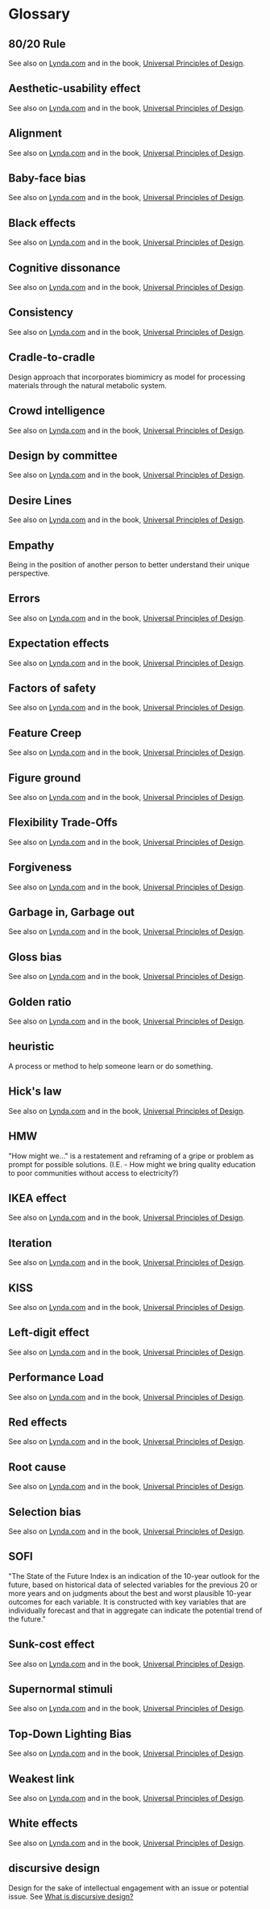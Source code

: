 # Glossary

## 80/20 Rule

See also on [Lynda.com](http://www.lynda.com/Higher-Education-tutorials/Universal-Principles-Design/193717-2.html) and in the book, [Universal Principles of Design](https://www.amazon.com/Universal-Principles-Design-Revised-Updated/dp/1592535879).

## Aesthetic-usability effect

See also on [Lynda.com](http://www.lynda.com/Higher-Education-tutorials/Universal-Principles-Design/193717-2.html) and in the book, [Universal Principles of Design](https://www.amazon.com/Universal-Principles-Design-Revised-Updated/dp/1592535879).

## Alignment

See also on [Lynda.com](http://www.lynda.com/Higher-Education-tutorials/Universal-Principles-Design/193717-2.html) and in the book, [Universal Principles of Design](https://www.amazon.com/Universal-Principles-Design-Revised-Updated/dp/1592535879).

## Baby-face bias

See also on [Lynda.com](http://www.lynda.com/Higher-Education-tutorials/Universal-Principles-Design/193717-2.html) and in the book, [Universal Principles of Design](https://www.amazon.com/Universal-Principles-Design-Revised-Updated/dp/1592535879).

## Black effects

See also on [Lynda.com](http://www.lynda.com/Higher-Education-tutorials/Universal-Principles-Design/193717-2.html) and in the book, [Universal Principles of Design](https://www.amazon.com/Universal-Principles-Design-Revised-Updated/dp/1592535879).

## Cognitive dissonance

See also on [Lynda.com](http://www.lynda.com/Higher-Education-tutorials/Universal-Principles-Design/193717-2.html) and in the book, [Universal Principles of Design](https://www.amazon.com/Universal-Principles-Design-Revised-Updated/dp/1592535879).

## Consistency

See also on [Lynda.com](http://www.lynda.com/Higher-Education-tutorials/Universal-Principles-Design/193717-2.html) and in the book, [Universal Principles of Design](https://www.amazon.com/Universal-Principles-Design-Revised-Updated/dp/1592535879).

## Cradle-to-cradle

Design approach that incorporates biomimicry as model for processing materials through the natural metabolic system.

## Crowd intelligence

See also on [Lynda.com](http://www.lynda.com/Higher-Education-tutorials/Universal-Principles-Design/193717-2.html) and in the book, [Universal Principles of Design](https://www.amazon.com/Universal-Principles-Design-Revised-Updated/dp/1592535879).

## Design by committee

See also on [Lynda.com](http://www.lynda.com/Higher-Education-tutorials/Universal-Principles-Design/193717-2.html) and in the book, [Universal Principles of Design](https://www.amazon.com/Universal-Principles-Design-Revised-Updated/dp/1592535879).

## Desire Lines

See also on [Lynda.com](http://www.lynda.com/Higher-Education-tutorials/Universal-Principles-Design/193717-2.html) and in the book, [Universal Principles of Design](https://www.amazon.com/Universal-Principles-Design-Revised-Updated/dp/1592535879).

## Empathy

Being in the position of another person to better understand their unique perspective.

## Errors

See also on [Lynda.com](http://www.lynda.com/Higher-Education-tutorials/Universal-Principles-Design/193717-2.html) and in the book, [Universal Principles of Design](https://www.amazon.com/Universal-Principles-Design-Revised-Updated/dp/1592535879).

## Expectation effects

See also on [Lynda.com](http://www.lynda.com/Higher-Education-tutorials/Universal-Principles-Design/193717-2.html) and in the book, [Universal Principles of Design](https://www.amazon.com/Universal-Principles-Design-Revised-Updated/dp/1592535879).

## Factors of safety

See also on [Lynda.com](http://www.lynda.com/Higher-Education-tutorials/Universal-Principles-Design/193717-2.html) and in the book, [Universal Principles of Design](https://www.amazon.com/Universal-Principles-Design-Revised-Updated/dp/1592535879).

## Feature Creep

See also on [Lynda.com](http://www.lynda.com/Higher-Education-tutorials/Universal-Principles-Design/193717-2.html) and in the book, [Universal Principles of Design](https://www.amazon.com/Universal-Principles-Design-Revised-Updated/dp/1592535879).

## Figure ground

See also on [Lynda.com](http://www.lynda.com/Higher-Education-tutorials/Universal-Principles-Design/193717-2.html) and in the book, [Universal Principles of Design](https://www.amazon.com/Universal-Principles-Design-Revised-Updated/dp/1592535879).

## Flexibility Trade-Offs

See also on [Lynda.com](http://www.lynda.com/Higher-Education-tutorials/Universal-Principles-Design/193717-2.html) and in the book, [Universal Principles of Design](https://www.amazon.com/Universal-Principles-Design-Revised-Updated/dp/1592535879).

## Forgiveness

See also on [Lynda.com](http://www.lynda.com/Higher-Education-tutorials/Universal-Principles-Design/193717-2.html) and in the book, [Universal Principles of Design](https://www.amazon.com/Universal-Principles-Design-Revised-Updated/dp/1592535879).

## Garbage in, Garbage out

See also on [Lynda.com](http://www.lynda.com/Higher-Education-tutorials/Universal-Principles-Design/193717-2.html) and in the book, [Universal Principles of Design](https://www.amazon.com/Universal-Principles-Design-Revised-Updated/dp/1592535879).

## Gloss bias

See also on [Lynda.com](http://www.lynda.com/Higher-Education-tutorials/Universal-Principles-Design/193717-2.html) and in the book, [Universal Principles of Design](https://www.amazon.com/Universal-Principles-Design-Revised-Updated/dp/1592535879).

## Golden ratio

See also on [Lynda.com](http://www.lynda.com/Higher-Education-tutorials/Universal-Principles-Design/193717-2.html) and in the book, [Universal Principles of Design](https://www.amazon.com/Universal-Principles-Design-Revised-Updated/dp/1592535879).

## heuristic

 A process or method to help someone learn or do something.

## Hick's law

See also on [Lynda.com](http://www.lynda.com/Higher-Education-tutorials/Universal-Principles-Design/193717-2.html) and in the book, [Universal Principles of Design](https://www.amazon.com/Universal-Principles-Design-Revised-Updated/dp/1592535879).

## HMW

"How might we..." is a restatement and reframing of a gripe or problem as prompt for possible solutions. (I.E. - How might we bring quality education to poor communities without access to electricity?)

## IKEA effect

See also on [Lynda.com](http://www.lynda.com/Higher-Education-tutorials/Universal-Principles-Design/193717-2.html) and in the book, [Universal Principles of Design](https://www.amazon.com/Universal-Principles-Design-Revised-Updated/dp/1592535879).

## Iteration

See also on [Lynda.com](http://www.lynda.com/Higher-Education-tutorials/Universal-Principles-Design/193717-2.html) and in the book, [Universal Principles of Design](https://www.amazon.com/Universal-Principles-Design-Revised-Updated/dp/1592535879).

## KISS

See also on [Lynda.com](http://www.lynda.com/Higher-Education-tutorials/Universal-Principles-Design/193717-2.html) and in the book, [Universal Principles of Design](https://www.amazon.com/Universal-Principles-Design-Revised-Updated/dp/1592535879).

## Left-digit effect

See also on [Lynda.com](http://www.lynda.com/Higher-Education-tutorials/Universal-Principles-Design/193717-2.html) and in the book, [Universal Principles of Design](https://www.amazon.com/Universal-Principles-Design-Revised-Updated/dp/1592535879).

## Performance Load

See also on [Lynda.com](http://www.lynda.com/Higher-Education-tutorials/Universal-Principles-Design/193717-2.html) and in the book, [Universal Principles of Design](https://www.amazon.com/Universal-Principles-Design-Revised-Updated/dp/1592535879).

## Red effects

See also on [Lynda.com](http://www.lynda.com/Higher-Education-tutorials/Universal-Principles-Design/193717-2.html) and in the book, [Universal Principles of Design](https://www.amazon.com/Universal-Principles-Design-Revised-Updated/dp/1592535879).

## Root cause

See also on [Lynda.com](http://www.lynda.com/Higher-Education-tutorials/Universal-Principles-Design/193717-2.html) and in the book, [Universal Principles of Design](https://www.amazon.com/Universal-Principles-Design-Revised-Updated/dp/1592535879).

## Selection bias

See also on [Lynda.com](http://www.lynda.com/Higher-Education-tutorials/Universal-Principles-Design/193717-2.html) and in the book, [Universal Principles of Design](https://www.amazon.com/Universal-Principles-Design-Revised-Updated/dp/1592535879).

## SOFI

"The State of the Future Index is an indication of the 10-year outlook for the future, based on historical data of selected variables for the previous 20 or more years and on judgments about the best and worst plausible 10-year outcomes for each variable. It is constructed with key variables that are individually forecast and that in aggregate can indicate the potential trend of the future."

## Sunk-cost effect

See also on [Lynda.com](http://www.lynda.com/Higher-Education-tutorials/Universal-Principles-Design/193717-2.html) and in the book, [Universal Principles of Design](https://www.amazon.com/Universal-Principles-Design-Revised-Updated/dp/1592535879).

## Supernormal stimuli

See also on [Lynda.com](http://www.lynda.com/Higher-Education-tutorials/Universal-Principles-Design/193717-2.html) and in the book, [Universal Principles of Design](https://www.amazon.com/Universal-Principles-Design-Revised-Updated/dp/1592535879).

## Top-Down Lighting Bias

See also on [Lynda.com](http://www.lynda.com/Higher-Education-tutorials/Universal-Principles-Design/193717-2.html) and in the book, [Universal Principles of Design](https://www.amazon.com/Universal-Principles-Design-Revised-Updated/dp/1592535879).

## Weakest link

See also on [Lynda.com](http://www.lynda.com/Higher-Education-tutorials/Universal-Principles-Design/193717-2.html) and in the book, [Universal Principles of Design](https://www.amazon.com/Universal-Principles-Design-Revised-Updated/dp/1592535879).

## White effects

See also on [Lynda.com](http://www.lynda.com/Higher-Education-tutorials/Universal-Principles-Design/193717-2.html) and in the book, [Universal Principles of Design](https://www.amazon.com/Universal-Principles-Design-Revised-Updated/dp/1592535879).

## discursive design

Design for the sake of intellectual engagement with an issue or potential issue. See [What is discursive design?](http://www.core77.com/posts/41991/What-is-Discursive-Design)
